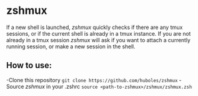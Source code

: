 # zshmux

If a new shell is launched, *zshmux* quickly checks if there are any tmux sessions, or if the current shell is already in a tmux instance.
If you are not already in a tmux session *zshmux* will ask if you want to attach a currently running session, or make a new session in the shell.

## How to use:
-Clone this repository
    `git clone https://github.com/huboles/zshmux`
-Source *zshmux* in your .zshrc
    `source <path-to-zshmux>/zshmux/zshmux.zsh`
